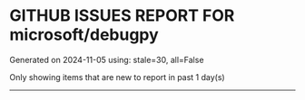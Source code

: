 
# GITHUB ISSUES REPORT FOR microsoft/debugpy


Generated on 2024-11-05 using: stale=30, all=False


Only showing items that are new to report in past 1 day(s)


---




















